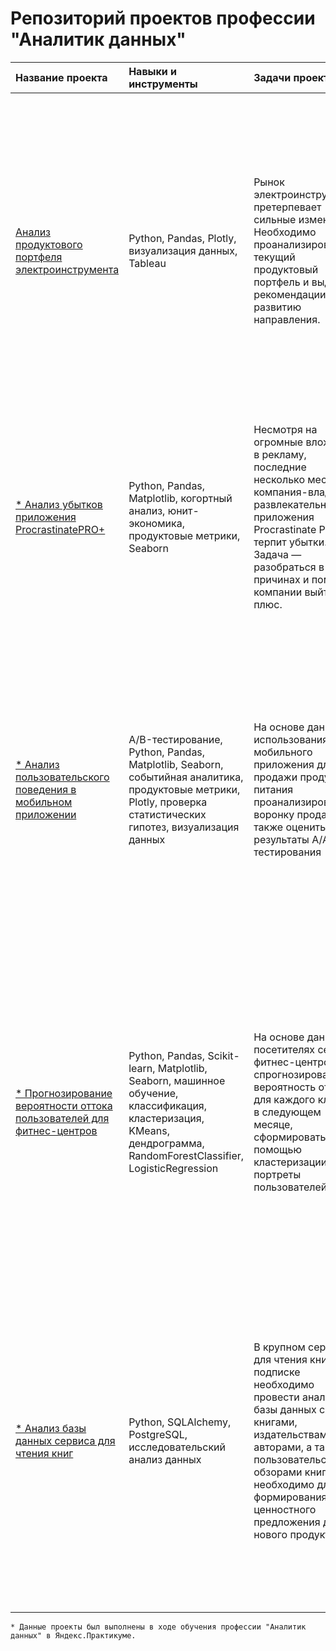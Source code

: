 # Репозиторий проектов профессии "Аналитик данных"

| Название проекта | Навыки и инструменты | Задачи проекта | Описание проекта |
| :---------- | :---------- |  :------------------- | :------------------- |
| [Анализ продуктового портфеля электроинструмента](tool_product_matrix) | Python, Pandas, Plotly, визуализация данных, Tableau | Рынок электроинструмента претерпевает сильные изменения. Необходимо проанализировать текущий продуктовый портфель и выдать рекомендации по развитию направления. | Сопоставил ABC-анализ и рентабельность изделий. Вывел новую метрику - "ценность" - как произведение спроса на рентабельность. Определил наиболее прибыльные изделия и убыточные группы изделий. Необходимо повышать цену на изделия с отрицательной ценностью, чтобы снизить спрос, повысить рентабельность и вывести изделие в безубыточность. |
| [* Анализ убытков приложения ProcrastinatePRO+](app_unit_economics) | Python, Pandas, Matplotlib, когортный анализ, юнит-экономика, продуктовые метрики, Seaborn | Несмотря на огромные вложения в рекламу, последние несколько месяцев компания-владелец развлекательного приложения Procrastinate Pro+ терпит убытки. Задача — разобраться в причинах и помочь компании выйти в плюс. | Провёл анализ данных от ProcrastinatePRO+. Рассчитал различные метрики, использован когортный анализ: LTV, CAC, Retention rate. Сделал выводы по полученным данным. Выдал рекомендации по оптимальным каналам и регионам. | 
| [* Анализ пользовательского поведения в мобильном приложении](ab_test) | A/B-тестирование, Python, Pandas, Matplotlib, Seaborn, событийная аналитика, продуктовые метрики, Plotly, проверка статистических гипотез, визуализация данных | На основе данных использования мобильного приложения для продажи продуктов питания проанализировать воронку продаж, а также оценить результаты A/A/B-тестирования  | Изучил принципы событийной аналитики: построил воронку продаж, исследовал путь пользователей до покупки. Проанализировал результаты A/B-теста введения новых шрифтов. Сравнил 2 контрольных группы между собой, убедился в правильном разделении трафика, а затем сравнил с тестовой группой. Новый шрифт значительно не повлияет на поведение пользователей. | 
| [* Прогнозирование вероятности оттока пользователей для фитнес-центров](ml_fitness) | Python, Pandas, Scikit-learn, Matplotlib, Seaborn, машинное обучение, классификация, кластеризация, KMeans, дендрограмма, RandomForestClassifier, LogisticRegression | На основе данных о посетителях сети фитнес-центров спрогнозировать вероятность оттока для каждого клиента в следующем месяце, сформировать с помощью кластеризации портреты пользователей | Использовал в проекте машинное обучение. Спрогнозировал вероятность оттока (на уровне следующего месяца) для каждого клиента; сформировал типичные портреты пользователей: выделил наиболее яркие группы, охарактеризованы их основные свойства; проанализировал основные признаки, наиболее сильно влияющие на отток. |
| [* Анализ базы данных сервиса для чтения книг](books_sql) | Python, SQLAlchemy, PostgreSQL, исследовательский анализ данных | В крупном сервисе для чтения книг по подписке необходимо провести анализ базы данных с книгами, издательствами, авторами, а также пользовательскими обзорами книг. Это необходимо для формирования ценностного предложения для нового продукта. | Установил наиболее перспектиного партнёра - самое активное издательство. Определили самые популярные книги самых популярных авторов, которые составят костяк подписок. Установил наиболее высоко оцениваемый жанр. Провёл оценку оценок пользователей и определил, каких из них можно считать активными и предложил варианты их поощрения. |


`* Данные проекты был выполнены в ходе обучения профессии "Аналитик данных" в Яндекс.Практикуме.`  
